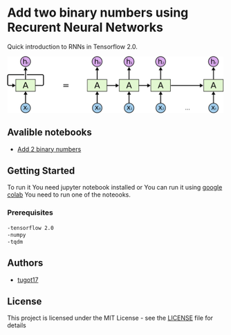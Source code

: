 # Add two binary numbers using Recurent Neural Networks
Quick introduction to RNNs in Tensorflow 2.0.

<img src="images/rec_net.png" alt="drawing" width="500px"/>

## Avalible notebooks
* [Add 2 binary numbers](AddBinaryNumbersUsingRNN.ipynb)
## Getting Started   

To run it You need jupyter notebook installed or You can run it using [google colab](https://colab.research.google.com)
You need to run one of the noteooks.

### Prerequisites
```
-tensorflow 2.0
-numpy
-tqdm
```


## Authors

* [tugot17](https://github.com/tugot17)


## License

This project is licensed under the MIT License - see the [LICENSE](LICENSE) file for details
